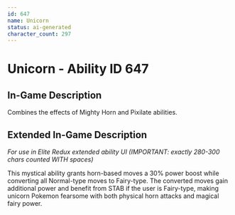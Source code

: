 ```yaml
---
id: 647
name: Unicorn
status: ai-generated
character_count: 297
---
```


# Unicorn - Ability ID 647

## In-Game Description
Combines the effects of Mighty Horn and Pixilate abilities.

## Extended In-Game Description
*For use in Elite Redux extended ability UI (IMPORTANT: exactly 280-300 chars counted WITH spaces)*

This mystical ability grants horn-based moves a 30% power boost while converting all Normal-type moves to Fairy-type. The converted moves gain additional power and benefit from STAB if the user is Fairy-type, making unicorn Pokemon fearsome with both physical horn attacks and magical fairy power.